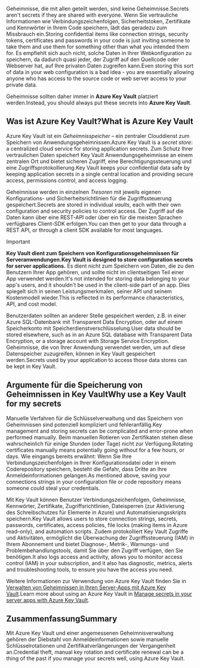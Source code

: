 <span data-ttu-id="dd3b2-101">Geheimnisse, die mit allen geteilt werden, sind keine Geheimnisse.</span><span class="sxs-lookup"><span data-stu-id="dd3b2-101">Secrets aren't secrets if they are shared with everyone.</span></span> <span data-ttu-id="dd3b2-102">Wenn Sie vertrauliche Informationen wie Verbindungszeichenfolgen, Sicherheitstoken, Zertifikate und Kennwörter in Ihrem Code speichern, lädt das geradezu zum Missbrauch ein.</span><span class="sxs-lookup"><span data-stu-id="dd3b2-102">Storing confidential items like connection strings, security tokens, certificates and passwords in your code is just inviting someone to take them and use them for something other than what you intended them for.</span></span> <span data-ttu-id="dd3b2-103">Es empfiehlt sich auch nicht, solche Daten in Ihrer Webkonfiguration zu speichern, da dadurch quasi jeder, der Zugriff auf den Quellcode oder Webserver hat, auf Ihre privaten Daten zugreifen kann.</span><span class="sxs-lookup"><span data-stu-id="dd3b2-103">Even storing this sort of data in your web configuration is a bad idea - you are essentially allowing anyone who has access to the source code or web server access to your private data.</span></span>

<span data-ttu-id="dd3b2-104">Geheimnisse sollten daher immer in **Azure Key Vault** platziert werden.</span><span class="sxs-lookup"><span data-stu-id="dd3b2-104">Instead, you should always put these secrets into **Azure Key Vault**.</span></span>

## <a name="what-is-azure-key-vault"></a><span data-ttu-id="dd3b2-105">Was ist Azure Key Vault?</span><span class="sxs-lookup"><span data-stu-id="dd3b2-105">What is Azure Key Vault</span></span>
<span data-ttu-id="dd3b2-106">Azure Key Vault ist ein *Geheimnisspeicher* – ein zentraler Clouddienst zum Speichern von Anwendungsgeheimnissen.</span><span class="sxs-lookup"><span data-stu-id="dd3b2-106">Azure Key Vault is a *secret store*: a centralized cloud service for storing application secrets.</span></span> <span data-ttu-id="dd3b2-107">Zum Schutz Ihrer vertraulichen Daten speichert Key Vault Anwendungsgeheimnisse an einem zentralen Ort und bietet sicheren Zugriff, eine Berechtigungssteuerung und eine Zugriffsprotokollierung.</span><span class="sxs-lookup"><span data-stu-id="dd3b2-107">Key Vault keeps your confidential data safe by keeping application secrets in a single central location and providing secure access, permissions control, and access logging.</span></span>

<span data-ttu-id="dd3b2-108">Geheimnisse werden in einzelnen *Tresoren* mit jeweils eigenen Konfigurations- und Sicherheitsrichtlinien für die Zugriffssteuerung gespeichert.</span><span class="sxs-lookup"><span data-stu-id="dd3b2-108">Secrets are stored in individual *vaults*, each with their own configuration and security policies to control access.</span></span> <span data-ttu-id="dd3b2-109">Der Zugriff auf die Daten kann über eine REST-API oder über ein für die meisten Sprachen verfügbares Client-SDK erfolgen.</span><span class="sxs-lookup"><span data-stu-id="dd3b2-109">You can then get to your data through a REST API, or through a client SDK available for most languages.</span></span>

> [!IMPORTANT]
> <span data-ttu-id="dd3b2-110">**Key Vault dient zum Speichern von Konfigurationsgeheimnissen für Serveranwendungen.**</span><span class="sxs-lookup"><span data-stu-id="dd3b2-110">**Key Vault is designed to store configuration secrets for server applications.**</span></span> <span data-ttu-id="dd3b2-111">Es dient nicht zum Speichern von Daten, die zu den Benutzern Ihrer App gehören, und sollte nicht im clientseitigen Teil einer App verwendet werden.</span><span class="sxs-lookup"><span data-stu-id="dd3b2-111">It's not intended for storing data belonging to your app's users, and it shouldn't be used in the client-side part of an app.</span></span> <span data-ttu-id="dd3b2-112">Dies spiegelt sich in seinen Leistungsmerkmalen, seiner API und seinem Kostenmodell wieder.</span><span class="sxs-lookup"><span data-stu-id="dd3b2-112">This is reflected in its performance characteristics, API, and cost model.</span></span>
>
> <span data-ttu-id="dd3b2-113">Benutzerdaten sollten an anderer Stelle gespeichert werden, z.B. in einer Azure SQL-Datenbank mit Transparent Data Encryption, oder auf einem Speicherkonto mit Speicherdienstverschlüsselung.</span><span class="sxs-lookup"><span data-stu-id="dd3b2-113">User data should be stored elsewhere, such as in an Azure SQL database with Transparent Data Encryption, or a storage account with Storage Service Encryption.</span></span> <span data-ttu-id="dd3b2-114">Geheimnisse, die von Ihrer Anwendung verwendet werden, um auf diese Datenspeicher zuzugreifen, können in Key Vault gespeichert werden.</span><span class="sxs-lookup"><span data-stu-id="dd3b2-114">Secrets used by your application to access those data stores can be kept in Key Vault.</span></span>

## <a name="why-use-a-key-vault-for-my-secrets"></a><span data-ttu-id="dd3b2-115">Argumente für die Speicherung von Geheimnissen in Key Vault</span><span class="sxs-lookup"><span data-stu-id="dd3b2-115">Why use a Key Vault for my secrets</span></span>

<span data-ttu-id="dd3b2-116">Manuelle Verfahren für die Schlüsselverwaltung und das Speichern von Geheimnissen sind potenziell kompliziert und fehleranfällig.</span><span class="sxs-lookup"><span data-stu-id="dd3b2-116">Key management and storing secrets can be complicated and error-prone when performed manually.</span></span> <span data-ttu-id="dd3b2-117">Beim manuellen Rotieren von Zertifikaten stehen diese wahrscheinlich für einige Stunden (oder Tage) nicht zur Verfügung.</span><span class="sxs-lookup"><span data-stu-id="dd3b2-117">Rotating certificates manually means potentially going without for a few hours, or days.</span></span> <span data-ttu-id="dd3b2-118">Wie eingangs bereits erwähnt: Wenn Sie Ihre Verbindungszeichenfolgen in Ihrer Konfigurationsdatei oder in einem Coderepository speichern, besteht die Gefahr, dass Dritte an Ihre Anmeldeinformationen gelangen.</span><span class="sxs-lookup"><span data-stu-id="dd3b2-118">As mentioned above, saving your connections strings in your configuration file or code repository means someone could steal your credentials.</span></span>

<span data-ttu-id="dd3b2-119">Mit Key Vault können Benutzer Verbindungszeichenfolgen, Geheimnisse, Kennwörter, Zertifikate, Zugriffsrichtlinien, Dateisperren (zur Aktivierung des Schreibschutzes für Elemente in Azure) und Automatisierungsskripts speichern.</span><span class="sxs-lookup"><span data-stu-id="dd3b2-119">Key Vault allows users to store connection strings, secrets, passwords, certificates, access policies, file locks (making items in Azure read-only), and automation scripts.</span></span>  <span data-ttu-id="dd3b2-120">Zudem protokolliert Key Vault Zugriffe und Aktivitäten, ermöglicht die Überwachung der Zugriffssteuerung (IAM) in Ihrem Abonnement und bietet Diagnose-, Metrik-, Warnungs- und Problembehandlungstools, damit Sie über den Zugriff verfügen, den Sie benötigen.</span><span class="sxs-lookup"><span data-stu-id="dd3b2-120">It also logs access and activity, allows you to monitor access control (IAM) in your subscription, and it also has diagnostic, metrics, alerts and troubleshooting tools, to ensure you have the access you need.</span></span>

<span data-ttu-id="dd3b2-121">Weitere Informationen zur Verwendung von Azure Key Vault finden Sie in [Verwalten von Geheimnissen in Ihren Server-Apps mit Azure Key Vault](../../manage-secrets-with-azure-key-vault/index.yml).</span><span class="sxs-lookup"><span data-stu-id="dd3b2-121">Learn more about using an Azure Key Vault in [Manage secrets in your server apps with Azure Key Vault](../../manage-secrets-with-azure-key-vault/index.yml).</span></span>

## <a name="summary"></a><span data-ttu-id="dd3b2-122">Zusammenfassung</span><span class="sxs-lookup"><span data-stu-id="dd3b2-122">Summary</span></span>

<span data-ttu-id="dd3b2-123">Mit Azure Key Vault und einer angemessenen Geheimnisverwaltung gehören der Diebstahl von Anmeldeinformationen sowie manuelle Schlüsselrotationen und Zertifikatverlängerungen der Vergangenheit an.</span><span class="sxs-lookup"><span data-stu-id="dd3b2-123">Credential theft, manual key rotation and certificate renewal can be a thing of the past if you manage your secrets well, using Azure Key Vault.</span></span>
